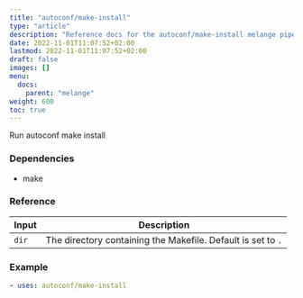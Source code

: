 ```yaml
---
title: "autoconf/make-install"
type: "article"
description: "Reference docs for the autoconf/make-install melange pipeline"
date: 2022-11-01T11:07:52+02:00
lastmod: 2022-11-01T11:07:52+02:00
draft: false
images: []
menu:
  docs:
    parent: "melange"
weight: 600
toc: true
---
```



Run autoconf make install

### Dependencies
- make


### Reference
| Input | Description                                                  |
|-------|--------------------------------------------------------------|
| `dir` | The directory containing the Makefile. Default is set to `.` |


### Example
```yaml
- uses: autoconf/make-install

```
